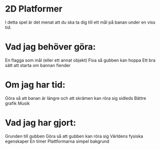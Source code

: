 # 2D Platformer 
I detta spel är det menat att du ska ta dig till ett mål på banan under en viss tid. 

# Vad jag behöver göra: 

En flagga som mål (eller ett annat objekt)
Fixa så gubben kan hoppa 
Ett bra sätt att starta om bannan 
fiender 

# Om jag har tid: 
Göra så att banan är längre och att skrämen kan röra sig sidleds
Bättre grafik 
Musik 

# Vad jag har gjort: 

Grunden till gubben 
Göra så att gubben kan röra sig 
Världens fysiska egenskaper
En timer
Plattformarna 
simpel bakgrund 
